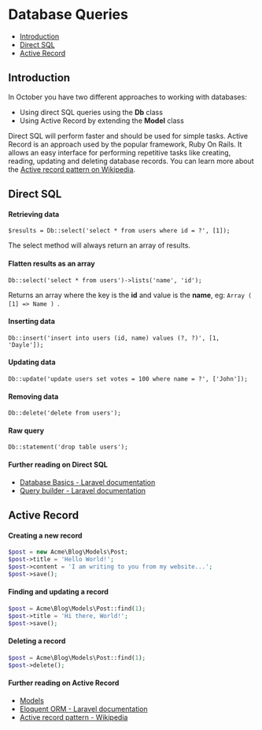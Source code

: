 # Database Queries

- [Introduction](#introduction)
- [Direct SQL](#direct-sql)
- [Active Record](#active-record)



<a name="introduction"></a>
## Introduction

In October you have two different approaches to working with databases:

* Using direct SQL queries using the **Db** class
* Using Active Record by extending the **Model** class

Direct SQL will perform faster and should be used for simple tasks. Active Record is an approach 
used by the popular framework, Ruby On Rails. It allows an easy interface for performing repetitive 
tasks like creating, reading, updating and deleting database records. You can learn more about the 
[Active record pattern on Wikipedia](http://en.wikipedia.org/wiki/Active_record_pattern).



<a name="direct-sql"></a>
## Direct SQL

#### Retrieving data
```
$results = Db::select('select * from users where id = ?', [1]);
```
The select method will always return an array of results.

#### Flatten results as an array
```
Db::select('select * from users')->lists('name', 'id');
```
Returns an array where the key is the **id** and value is the **name**, eg: ```Array ( [1] => Name ) ```.

#### Inserting data
```
Db::insert('insert into users (id, name) values (?, ?)', [1, 'Dayle']);
```

#### Updating data
```
Db::update('update users set votes = 100 where name = ?', ['John']);
```

#### Removing data
```
Db::delete('delete from users');
```

#### Raw query
```
Db::statement('drop table users');
```

#### Further reading on Direct SQL

* [Database Basics - Laravel documentation](http://laravel.com/docs/database)
* [Query builder - Laravel documentation](http://laravel.com/docs/queries)



<a name="active-record"></a>
## Active Record

#### Creating a new record

```php
$post = new Acme\Blog\Models\Post;
$post->title = 'Hello World!';
$post->content = 'I am writing to you from my website...';
$post->save();
```

#### Finding and updating a record

```php
$post = Acme\Blog\Models\Post::find(1);
$post->title = 'Hi there, World!';
$post->save();
```

#### Deleting a record

```php
$post = Acme\Blog\Models\Post::find(1);
$post->delete();
```

#### Further reading on Active Record

* [Models](http://octobercms.com/docs/database/models)
* [Eloquent ORM - Laravel documentation](http://laravel.com/docs/eloquent)
* [Active record pattern - Wikipedia](http://en.wikipedia.org/wiki/Active_record_pattern)


